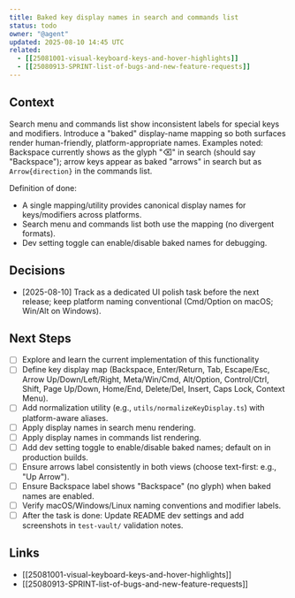 ```yaml
---
title: Baked key display names in search and commands list
status: todo
owner: "@agent"
updated: 2025-08-10 14:45 UTC
related:
  - [[25081001-visual-keyboard-keys-and-hover-highlights]]
  - [[25080913-SPRINT-list-of-bugs-and-new-feature-requests]]
---
```


## Context
Search menu and commands list show inconsistent labels for special keys and modifiers. Introduce a "baked" display-name mapping so both surfaces render human-friendly, platform-appropriate names. Examples noted: Backspace currently shows as the glyph "⌫" in search (should say "Backspace"); arrow keys appear as baked "arrows" in search but as `Arrow{direction}` in the commands list.

Definition of done:
- A single mapping/utility provides canonical display names for keys/modifiers across platforms.
- Search menu and commands list both use the mapping (no divergent formats).
- Dev setting toggle can enable/disable baked names for debugging.

## Decisions
- [2025-08-10] Track as a dedicated UI polish task before the next release; keep platform naming conventional (Cmd/Option on macOS; Win/Alt on Windows).

## Next Steps
- [ ] Explore and learn the current implementation of this functionality
- [ ] Define key display map (Backspace, Enter/Return, Tab, Escape/Esc, Arrow Up/Down/Left/Right, Meta/Win/Cmd, Alt/Option, Control/Ctrl, Shift, Page Up/Down, Home/End, Delete/Del, Insert, Caps Lock, Context Menu).
- [ ] Add normalization utility (e.g., `utils/normalizeKeyDisplay.ts`) with platform-aware aliases.
- [ ] Apply display names in search menu rendering.
- [ ] Apply display names in commands list rendering.
- [ ] Add dev setting toggle to enable/disable baked names; default on in production builds.
- [ ] Ensure arrows label consistently in both views (choose text-first: e.g., "Up Arrow").
- [ ] Ensure Backspace label shows "Backspace" (no glyph) when baked names are enabled.
- [ ] Verify macOS/Windows/Linux naming conventions and modifier labels.
- [ ] After the task is done: Update README dev settings and add screenshots in `test-vault/` validation notes.

## Links
- [[25081001-visual-keyboard-keys-and-hover-highlights]]
- [[25080913-SPRINT-list-of-bugs-and-new-feature-requests]]
